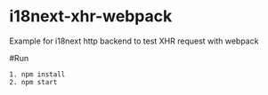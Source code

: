 # i18next-xhr-webpack
Example for i18next http backend to test XHR request with webpack

#Run
```
1. npm install
2. npm start
```
